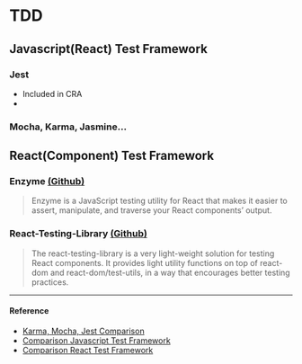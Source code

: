 # **TDD**
## **Javascript(React) Test Framework**
### Jest
 - Included in CRA
 - 
### Mocha, Karma, Jasmine...



## **React(Component) Test Framework**
### Enzyme   [(Github)](https://github.com/airbnb/enzyme)
> Enzyme is a JavaScript testing utility for React that makes it easier to assert, manipulate, and traverse your React components’ output.
### React-Testing-Library   [(Github)](https://github.com/testing-library/react-testing-library)
>The react-testing-library is a very light-weight solution for testing React components. It provides light utility functions on top of react-dom and react-dom/test-utils, in a way that encourages better testing practices.



---
#### **Reference**
- [Karma, Mocha, Jest Comparison](https://sungjk.github.io/2017/03/03/testing-react-application.html)
- [Comparison Javascript Test Framework](https://medium.com/welldone-software/an-overview-of-javascript-testing-in-2019-264e19514d0a)
- [Comparison React Test Framework](https://codeburst.io/revisiting-react-testing-in-2019-ee72bb5346f4)